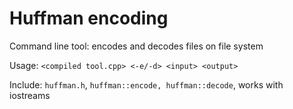 # Huffman encoding
Command line tool: encodes and decodes files on file system

Usage: `<compiled tool.cpp> <-e/-d> <input> <output>`

Include: `huffman.h`, `huffman::encode, huffman::decode`, works with iostreams 
